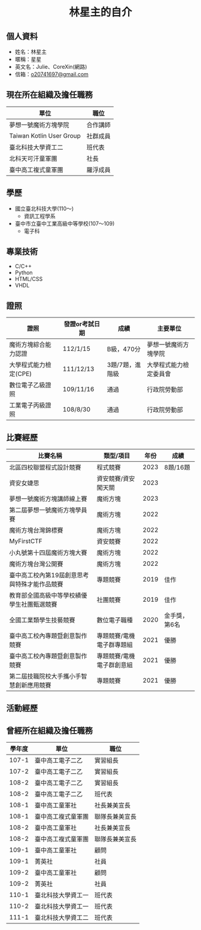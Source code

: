<h1 align="center">林星主的自介</h1>

## 個人資料
- 姓名：林星主
- 暱稱：星星
- 英文名：Julie、CoreXin(網路)
- 信箱：o20741697@gmail.com

## 現在所在組織及擔任職務
|單位|職位|
|---|---|
|夢想一號魔術方塊學院|合作講師|
|Taiwan Kotlin User Group|社群成員|
|臺北科技大學資工二|班代表|
|北科天可汗童軍團|社長|
|臺中高工複式童軍團|羅浮成員|

## 學歷
- 國立臺北科技大學(110～)
  - 資訊工程學系
- 臺中市立臺中工業高級中等學校(107～109)
  - 電子科

## 專業技術
- C/C++
- Python
- HTML/CSS
- VHDL

## 證照
|證照|發證or考試日期|成績|主要單位|
|-------|-------|-------|-------|
|魔術方塊綜合能力認證|112/1/15|B級，470分|夢想一號魔術方塊學院|
|大學程式能力檢定(CPE)|111/12/13|3題/7題，進階級|大學程式能力檢定委員會|
|數位電子乙級證照|109/11/16|通過|行政院勞動部|
|工業電子丙級證照|108/8/30|通過|行政院勞動部|

## 比賽經歷
|比賽名稱|類型/項目|年份|成績|
|---|---|---|---|
|北區四校聯盟程式設計競賽|程式競賽|2023|8題/16題|
|資安女婕思|資安競賽/資安闖天關|2023||
|夢想一號魔術方塊講師線上賽|魔術方塊|2023||
|第二屆夢想一號魔術方塊學員賽|魔術方塊|2022||
|魔術方塊台灣錦標賽|魔術方塊|2022||
|MyFirstCTF|資安競賽|2022||
|小丸號第十四屆魔術方塊大賽|魔術方塊|2022||
|魔術方塊台灣公開賽|魔術方塊|2022||
|臺中高工校內第19屆創意思考與特殊才能作品競賽|專題競賽|2019|佳作|
|教育部全國高級中等學校績優學生社團甄選競賽|社團競賽|2019|佳作|
|全國工業類學生技藝競賽|數位電子職種|2020|金手獎，第6名|
|臺中高工校內專題暨創意製作競賽|專題競賽/電機電子群專題組|2021|優勝|
|臺中高工校內專題暨創意製作競賽|專題競賽/電機電子群創意組|2021|優勝|
|第二屆技職院校大手攜小手智慧創新應用競賽|專題競賽|2021|優勝|

## 活動經歷



## 曾經所在組織及擔任職務
|學年度|單位|職位|
|---|---|---|
|107-1|臺中高工電子二乙|實習組長|
|107-2|臺中高工電子二乙|實習組長|
|108-2|臺中高工電子二乙|實習組長|
|108-2|臺中高工電子二乙|班代表|
|108-1|臺中高工童軍社|社長兼美宣長|
|108-1|臺中高工複式童軍團|聯隊長兼美宣長|
|108-2|臺中高工童軍社|社長兼美宣長|
|108-2|臺中高工複式童軍團|聯隊長兼美宣長|
|109-1|臺中高工童軍社|顧問|
|109-1|菁英社|社員|
|109-2|臺中高工童軍社|顧問|
|109-2|菁英社|社員|
|110-1|臺北科技大學資工一|班代表|
|110-2|臺北科技大學資工一|班代表|
|111-1|臺北科技大學資工二|班代表|
